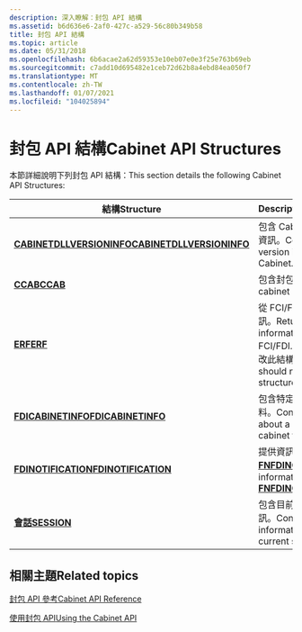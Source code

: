 ```yaml
---
description: 深入瞭解：封包 API 結構
ms.assetid: b6d636e6-2af0-427c-a529-56c80b349b58
title: 封包 API 結構
ms.topic: article
ms.date: 05/31/2018
ms.openlocfilehash: 6b6acae2a62d59353e10eb07e0e3f25e763b69eb
ms.sourcegitcommit: c7add10d695482e1ceb72d62b8a4ebd84ea050f7
ms.translationtype: MT
ms.contentlocale: zh-TW
ms.lasthandoff: 01/07/2021
ms.locfileid: "104025894"
---
```

# <a name="cabinet-api-structures"></a><span data-ttu-id="930fe-103">封包 API 結構</span><span class="sxs-lookup"><span data-stu-id="930fe-103">Cabinet API Structures</span></span>

<span data-ttu-id="930fe-104">本節詳細說明下列封包 API 結構：</span><span class="sxs-lookup"><span data-stu-id="930fe-104">This section details the following Cabinet API Structures:</span></span>



| <span data-ttu-id="930fe-105">結構</span><span class="sxs-lookup"><span data-stu-id="930fe-105">Structure</span></span>                                              | <span data-ttu-id="930fe-106">Description</span><span class="sxs-lookup"><span data-stu-id="930fe-106">Description</span></span>                                                                                     |
|--------------------------------------------------------|-------------------------------------------------------------------------------------------------|
| [<span data-ttu-id="930fe-107">**CABINETDLLVERSIONINFO**</span><span class="sxs-lookup"><span data-stu-id="930fe-107">**CABINETDLLVERSIONINFO**</span></span>](cabinetdllversioninfo.md) | <span data-ttu-id="930fe-108">包含 Cabinet.dll 的版本資訊。</span><span class="sxs-lookup"><span data-stu-id="930fe-108">Contains the version information for Cabinet.dll.</span></span><br/>                                    |
| [<span data-ttu-id="930fe-109">**CCAB**</span><span class="sxs-lookup"><span data-stu-id="930fe-109">**CCAB**</span></span>](/windows/desktop/api/Fci/ns-fci-ccab)                                   | <span data-ttu-id="930fe-110">包含封包資訊。</span><span class="sxs-lookup"><span data-stu-id="930fe-110">Contains cabinet information.</span></span><br/>                                                        |
| [<span data-ttu-id="930fe-111">**ERF**</span><span class="sxs-lookup"><span data-stu-id="930fe-111">**ERF**</span></span>](/windows/win32/api/fdi_fci_types/ns-fdi_fci_types-erf)                                     | <span data-ttu-id="930fe-112">從 FCI/FDI 傳回錯誤資訊。</span><span class="sxs-lookup"><span data-stu-id="930fe-112">Returns error information from FCI/FDI.</span></span> <span data-ttu-id="930fe-113">呼叫端不應該修改此結構。</span><span class="sxs-lookup"><span data-stu-id="930fe-113">The caller should not modify this structure.</span></span><br/> |
| [<span data-ttu-id="930fe-114">**FDICABINETINFO**</span><span class="sxs-lookup"><span data-stu-id="930fe-114">**FDICABINETINFO**</span></span>](/windows/desktop/api/Fdi/ns-fdi-fdicabinetinfo)               | <span data-ttu-id="930fe-115">包含特定封包檔的詳細資料。</span><span class="sxs-lookup"><span data-stu-id="930fe-115">Contains details about a particular cabinet file.</span></span><br/>                                    |
| [<span data-ttu-id="930fe-116">**FDINOTIFICATION**</span><span class="sxs-lookup"><span data-stu-id="930fe-116">**FDINOTIFICATION**</span></span>](/windows/desktop/api/Fdi/ns-fdi-fdinotification)             | <span data-ttu-id="930fe-117">提供資訊給 [**FNFDINOTIFY**](/windows/desktop/api/fdi/nf-fdi-fnfdinotify)。</span><span class="sxs-lookup"><span data-stu-id="930fe-117">Provide information to [**FNFDINOTIFY**](/windows/desktop/api/fdi/nf-fdi-fnfdinotify).</span></span><br/>                           |
| [<span data-ttu-id="930fe-118">**會話**</span><span class="sxs-lookup"><span data-stu-id="930fe-118">**SESSION**</span></span>](session.md)                             | <span data-ttu-id="930fe-119">包含目前會話的相關資訊。</span><span class="sxs-lookup"><span data-stu-id="930fe-119">Contains information about the current session.</span></span><br/>                                      |



 

## <a name="related-topics"></a><span data-ttu-id="930fe-120">相關主題</span><span class="sxs-lookup"><span data-stu-id="930fe-120">Related topics</span></span>

<dl> <dt>

[<span data-ttu-id="930fe-121">封包 API 參考</span><span class="sxs-lookup"><span data-stu-id="930fe-121">Cabinet API Reference</span></span>](cabinet-api-reference.md)
</dt> <dt>

[<span data-ttu-id="930fe-122">使用封包 API</span><span class="sxs-lookup"><span data-stu-id="930fe-122">Using the Cabinet API</span></span>](using-the-cabinet-api.md)
</dt> </dl>

 

 
